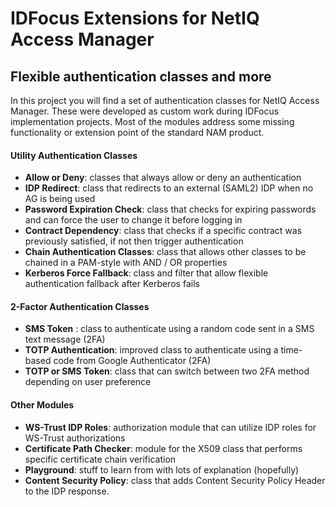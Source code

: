 # IDFocus Extensions for NetIQ Access Manager


## Flexible authentication classes and more

In this project you will find a set of authentication classes for NetIQ Access Manager. These were developed as custom work during IDFocus implementation projects. Most of the modules address some missing functionality or extension point of the standard NAM product. 

#### Utility Authentication Classes

* **Allow or Deny**: classes that always allow or deny an authentication
* **IDP Redirect**: class that redirects to an external (SAML2) IDP when no AG is being used
* **Password Expiration Check**: class that checks for expiring passwords and can force the user to change it before logging in
* **Contract Dependency**: class that checks if a specific contract was previously satisfied, if not then trigger authentication
* **Chain Authentication Classes**: class that allows other classes to be chained in a PAM-style with AND / OR properties
* **Kerberos Force Fallback**: class and filter that allow flexible authentication fallback after Kerberos fails

#### 2-Factor Authentication Classes
* **SMS Token** : class to authenticate using a random code sent in a SMS text message (2FA)
* **TOTP Authentication**: improved class to authenticate using a time-based code from Google Authenticator (2FA)
* **TOTP or SMS Token**: class that can switch between two 2FA method depending on user preference

#### Other Modules
* **WS-Trust IDP Roles**: authorization module that can utilize IDP roles for WS-Trust authorizations
* **Certificate Path Checker**: module for the X509 class that performs specific certificate chain verification
* **Playground**: stuff to learn from with lots of explanation (hopefully)
* **Content Security Policy**: class that adds Content Security Policy Header to the IDP response.
